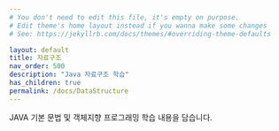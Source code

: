 ```yaml
---
# You don't need to edit this file, it's empty on purpose.
# Edit theme's home layout instead if you wanna make some changes
# See: https://jekyllrb.com/docs/themes/#overriding-theme-defaults

layout: default
title: 자료구조
nav_order: 500
description: "Java 자료구조 학습"
has_children: true
permalink: /docs/DataStructure
---
```


JAVA 기본 문법 및 객체지향 프로그래밍 학습 내용을 담습니다.
